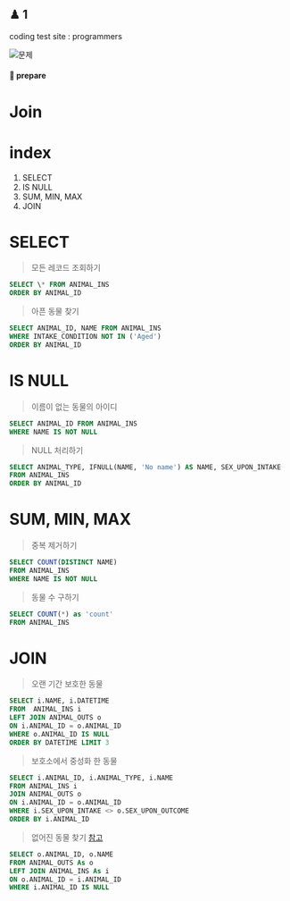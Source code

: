 ## ♟ 1

coding test site : programmers

![문제](https://github.com/SoobinJung1013/coding-test-study/blob/main/image/1001.png)

#### 🧩 prepare

# Join

# index

1. SELECT
2. IS NULL
3. SUM, MIN, MAX
4. JOIN

# SELECT

> 모든 레코드 조회하기

```sql
SELECT \* FROM ANIMAL_INS
ORDER BY ANIMAL_ID
```

> 아픈 동물 찾기

```sql
SELECT ANIMAL_ID, NAME FROM ANIMAL_INS
WHERE INTAKE_CONDITION NOT IN ('Aged')
ORDER BY ANIMAL_ID
```

# IS NULL

> 이름이 없는 동물의 아이디

```sql
SELECT ANIMAL_ID FROM ANIMAL_INS
WHERE NAME IS NOT NULL
```

> NULL 처리하기

```sql
SELECT ANIMAL_TYPE, IFNULL(NAME, 'No name') AS NAME, SEX_UPON_INTAKE
FROM ANIMAL_INS
ORDER BY ANIMAL_ID
```

# SUM, MIN, MAX

> 중복 제거하기

```sql
SELECT COUNT(DISTINCT NAME)
FROM ANIMAL_INS
WHERE NAME IS NOT NULL
```

> 동물 수 구하기

```sql
SELECT COUNT(*) as 'count'
FROM ANIMAL_INS
```

# JOIN

> 오랜 기간 보호한 동물

```sql
SELECT i.NAME, i.DATETIME
FROM  ANIMAL_INS i
LEFT JOIN ANIMAL_OUTS o
ON i.ANIMAL_ID = o.ANIMAL_ID
WHERE o.ANIMAL_ID IS NULL
ORDER BY DATETIME LIMIT 3
```

> 보호소에서 중성화 한 동물

```sql
SELECT i.ANIMAL_ID, i.ANIMAL_TYPE, i.NAME
FROM ANIMAL_INS i
JOIN ANIMAL_OUTS o
ON i.ANIMAL_ID = o.ANIMAL_ID
WHERE i.SEX_UPON_INTAKE <> o.SEX_UPON_OUTCOME
ORDER BY i.ANIMAL_ID
```

> 없어진 동물 찾기 [참고](https://nittaku.tistory.com/409)

```sql
SELECT o.ANIMAL_ID, o.NAME
FROM ANIMAL_OUTS As o
LEFT JOIN ANIMAL_INS As i
ON o.ANIMAL_ID = i.ANIMAL_ID
WHERE i.ANIMAL_ID IS NULL
```
